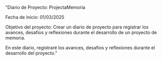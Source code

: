 "Diario de Proyecto: ProjectaMemoria

Fecha de inicio: 01/03/2025

Objetivo del proyecto: Crear un diario de proyecto para registrar los avances, desafíos y reflexiones durante el desarrollo de un proyecto de memoria.

En este diario, registraré los avances, desafíos y reflexiones durante el desarrollo del proyecto."

